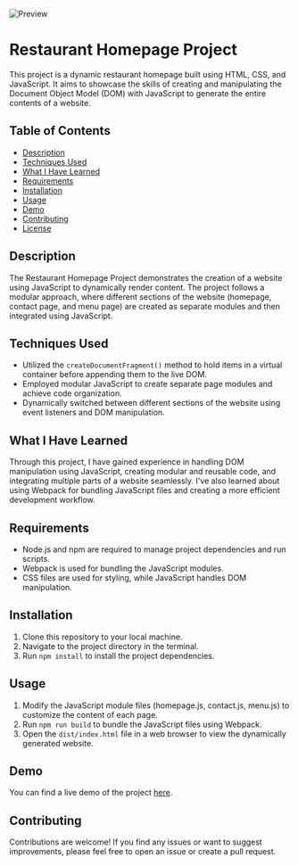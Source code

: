 ![Preview](./dist/assets/pics/preview.png)

# Restaurant Homepage Project

This project is a dynamic restaurant homepage built using HTML, CSS, and JavaScript. It aims to showcase the skills of creating and manipulating the Document Object Model (DOM) 
with JavaScript to generate the entire contents of a website.

## Table of Contents

- [Description](#description)
- [Techniques Used](#techniques-used)
- [What I Have Learned](#what-i-have-learned)
- [Requirements](#requirements)
- [Installation](#installation)
- [Usage](#usage)
- [Demo](#demo)
- [Contributing](#contributing)
- [License](#license)

## Description

The Restaurant Homepage Project demonstrates the creation of a website using JavaScript to dynamically render content. The project follows a modular approach, where different 
sections of the website (homepage, contact page, and menu page) are created as separate modules and then integrated using JavaScript.

## Techniques Used

- Utilized the `createDocumentFragment()` method to hold items in a virtual container before appending them to the live DOM.
- Employed modular JavaScript to create separate page modules and achieve code organization.
- Dynamically switched between different sections of the website using event listeners and DOM manipulation.

## What I Have Learned

Through this project, I have gained experience in handling DOM manipulation using JavaScript, creating modular and reusable code, and integrating multiple parts of a website seamlessly. I've also learned about using Webpack for bundling JavaScript files and creating a more efficient development workflow.

## Requirements

- Node.js and npm are required to manage project dependencies and run scripts.
- Webpack is used for bundling the JavaScript modules.
- CSS files are used for styling, while JavaScript handles DOM manipulation.

## Installation

1. Clone this repository to your local machine.
2. Navigate to the project directory in the terminal.
3. Run `npm install` to install the project dependencies.

## Usage

1. Modify the JavaScript module files (homepage.js, contact.js, menu.js) to customize the content of each page.
2. Run `npm run build` to bundle the JavaScript files using Webpack.
3. Open the `dist/index.html` file in a web browser to view the dynamically generated website.

## Demo

You can find a live demo of the project [here](link-to-live-demo).

## Contributing

Contributions are welcome! If you find any issues or want to suggest improvements, please feel free to open an issue or create a pull request.


